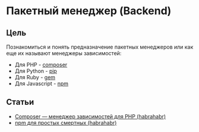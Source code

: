 # Пакетный менеджер (Backend)

## Цель
Познакомиться и понять предназначение пакетных менеджеров или как еще их называют менеджеры зависимостей:
- Для PHP - [composer](https://getcomposer.org/)
- Для Python - [pip](https://pypi.python.org/pypi/pip)
- Для Ruby - [gem](https://rubygems.org/)
- Для Javascript - [npm](https://www.npmjs.com/)

## Статьи
- [Composer — менеджер зависимостей для PHP (habrahabr)](https://habrahabr.ru/post/145946/)
- [npm для простых смертных (habrahabr)](https://habrahabr.ru/post/243335/)
